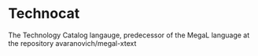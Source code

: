 Technocat
=========

The Technology Catalog langauge, predecessor of the MegaL language at the repository avaranovich/megal-xtext
